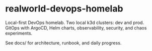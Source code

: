 # realworld-devops-homelab

Local-first DevOps homelab. Two local k3d clusters: dev and prod.  
GitOps with ArgoCD, Helm charts, observability, security, and chaos experiments.

See docs/ for architecture, runbook, and daily progress.
